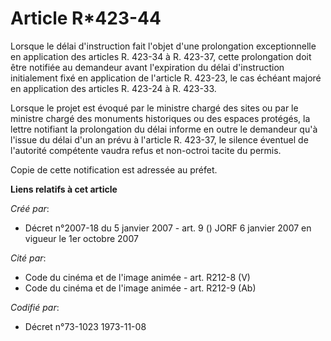 # Article R*423-44

Lorsque le délai d'instruction fait l'objet d'une prolongation exceptionnelle en application des articles R. 423-34 à R.
423-37, cette prolongation doit être notifiée au demandeur avant l'expiration du délai d'instruction initialement fixé en
application de l'article R. 423-23, le cas échéant majoré en application des articles R. 423-24 à R. 423-33.

Lorsque le projet est évoqué par le ministre chargé des sites ou par le ministre chargé des monuments historiques ou des
espaces protégés, la lettre notifiant la prolongation du délai informe en outre le demandeur qu'à l'issue du délai d'un an
prévu à l'article R. 423-37, le silence éventuel de l'autorité compétente vaudra refus et non-octroi tacite du permis.

Copie de cette notification est adressée au préfet.

**Liens relatifs à cet article**

_Créé par_:

  - Décret n°2007-18 du 5 janvier 2007 - art. 9 () JORF 6 janvier 2007 en vigueur le 1er octobre 2007

_Cité par_:

  - Code du cinéma et de l'image animée - art. R212-8 (V)
  - Code du cinéma et de l'image animée - art. R212-9 (Ab)

_Codifié par_:

  - Décret n°73-1023 1973-11-08
